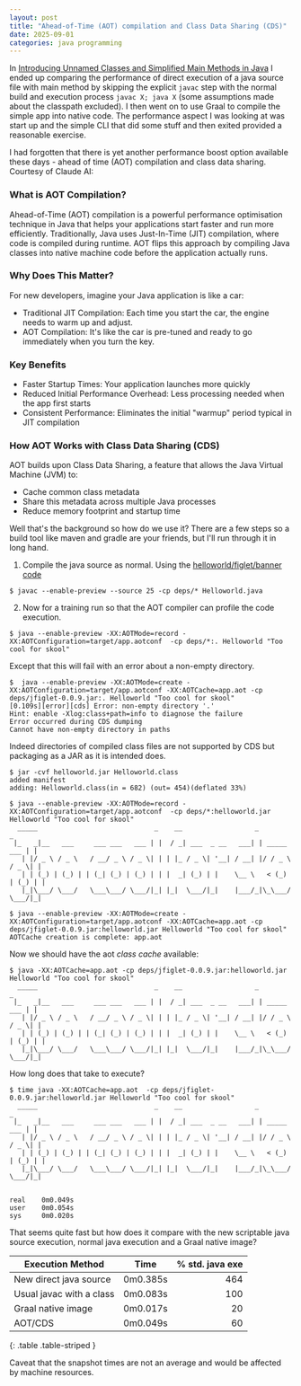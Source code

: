 ```yaml
---
layout: post
title: "Ahead-of-Time (AOT) compilation and Class Data Sharing (CDS)"
date: 2025-09-01
categories: java programming
---
```

In [Introducing Unnamed Classes and Simplified Main Methods in Java](/java/programming/2025/08/19/java-21s-simplified-main-method/)
I ended up comparing the performance of direct execution of a java source file with main method by skipping the explicit
`javac` step with the normal build and execution process `javac X; java X` (some assumptions made
about the classpath excluded).  I then went on to use Graal to compile the simple app into native code.
The performance aspect I was looking at was start up and the simple CLI that did some stuff and then
exited provided a reasonable exercise.

I had forgotten that there is yet another performance boost option available these days - ahead of time (AOT)
compilation and class data sharing.  Courtesy of Claude AI:

### What is AOT Compilation?
Ahead-of-Time (AOT) compilation is a powerful performance optimisation technique in Java that helps your applications start faster and run more efficiently. Traditionally, Java uses Just-In-Time (JIT) compilation, where code is compiled during runtime. AOT flips this approach by compiling Java classes into native machine code before the application actually runs.

### Why Does This Matter?
For new developers, imagine your Java application is like a car:
* Traditional JIT Compilation: Each time you start the car, the engine needs to warm up and adjust.
* AOT Compilation: It's like the car is pre-tuned and ready to go immediately when you turn the key.

### Key Benefits
* Faster Startup Times: Your application launches more quickly
* Reduced Initial Performance Overhead: Less processing needed when the app first starts
* Consistent Performance: Eliminates the initial "warmup" period typical in JIT compilation

### How AOT Works with Class Data Sharing (CDS)
AOT builds upon Class Data Sharing, a feature that allows the Java Virtual Machine (JVM) to:
* Cache common class metadata
* Share this metadata across multiple Java processes
* Reduce memory footprint and startup time

Well that's the background so how do we use it?  There are a few steps so a build tool like maven
and gradle are your friends, but I'll run through it in long hand.

1. Compile the java source as normal.  Using the [helloworld/figlet/banner code](/java/programming/2025/08/19/java-21s-simplified-main-method/)
```shell
$ javac --enable-preview --source 25 -cp deps/* Helloworld.java
```
2. Now for a training run so that the AOT compiler can profile the code execution.
```shell
$ java --enable-preview -XX:AOTMode=record -XX:AOTConfiguration=target/app.aotconf  -cp deps/*:. Helloworld "Too cool for skool"
```
Except that this will fail with an error about a non-empty directory.

```shell
$  java --enable-preview -XX:AOTMode=create -XX:AOTConfiguration=target/app.aotconf -XX:AOTCache=app.aot -cp deps/jfiglet-0.0.9.jar:. Helloworld "Too cool for skool"
[0.109s][error][cds] Error: non-empty directory '.'
Hint: enable -Xlog:class+path=info to diagnose the failure
Error occurred during CDS dumping
Cannot have non-empty directory in paths
```

Indeed directories of compiled class files are not supported by CDS but packaging as a JAR as it is
intended does.
```shell
$ jar -cvf helloworld.jar Helloworld.class
added manifest
adding: Helloworld.class(in = 682) (out= 454)(deflated 33%)

$ java --enable-preview -XX:AOTMode=record -XX:AOTConfiguration=target/app.aotconf  -cp deps/*:helloworld.jar Helloworld "Too cool for skool"
  _____                             _    __                  _               _ 
 |_   _|__   ___     ___ ___   ___ | |  / _| ___  _ __   ___| | _____   ___ | |
   | |/ _ \ / _ \   / __/ _ \ / _ \| | | |_ / _ \| '__| / __| |/ / _ \ / _ \| |
   | | (_) | (_) | | (_| (_) | (_) | | |  _| (_) | |    \__ \   < (_) | (_) | |
   |_|\___/ \___/   \___\___/ \___/|_| |_|  \___/|_|    |___/_|\_\___/ \___/|_|
                                                                               
$ java --enable-preview -XX:AOTMode=create -XX:AOTConfiguration=target/app.aotconf -XX:AOTCache=app.aot -cp deps/jfiglet-0.0.9.jar:helloworld.jar Helloworld "Too cool for skool"
AOTCache creation is complete: app.aot
```
Now we should have the aot _class cache_ available:
```shell
$ java -XX:AOTCache=app.aot -cp deps/jfiglet-0.0.9.jar:helloworld.jar Helloworld "Too cool for skool"       
  _____                             _    __                  _               _
 |_   _|__   ___     ___ ___   ___ | |  / _| ___  _ __   ___| | _____   ___ | |
   | |/ _ \ / _ \   / __/ _ \ / _ \| | | |_ / _ \| '__| / __| |/ / _ \ / _ \| |
   | | (_) | (_) | | (_| (_) | (_) | | |  _| (_) | |    \__ \   < (_) | (_) | |
   |_|\___/ \___/   \___\___/ \___/|_| |_|  \___/|_|    |___/_|\_\___/ \___/|_|

```
How long does that take to execute?
```shell
$ time java -XX:AOTCache=app.aot  -cp deps/jfiglet-0.0.9.jar:helloworld.jar Helloworld "Too cool for skool"
  _____                             _    __                  _               _
 |_   _|__   ___     ___ ___   ___ | |  / _| ___  _ __   ___| | _____   ___ | |
   | |/ _ \ / _ \   / __/ _ \ / _ \| | | |_ / _ \| '__| / __| |/ / _ \ / _ \| |
   | | (_) | (_) | | (_| (_) | (_) | | |  _| (_) | |    \__ \   < (_) | (_) | |
   |_|\___/ \___/   \___\___/ \___/|_| |_|  \___/|_|    |___/_|\_\___/ \___/|_|


real    0m0.049s
user    0m0.054s
sys     0m0.020s
```
That seems quite fast but how does it compare with the new scriptable java source execution, normal java
execution and a Graal native image?

| Execution Method         | Time     | % std. java exe |
|--------------------------|----------|-------------------:|
| New direct java source   | 0m0.385s |                464 |
| Usual javac with a class | 0m0.083s |                100 |
| Graal native image       | 0m0.017s |                 20 |
| AOT/CDS                  | 0m0.049s |                 60 |
{: .table .table-striped }

Caveat that the snapshot times are not an average and would be affected by machine resources.
